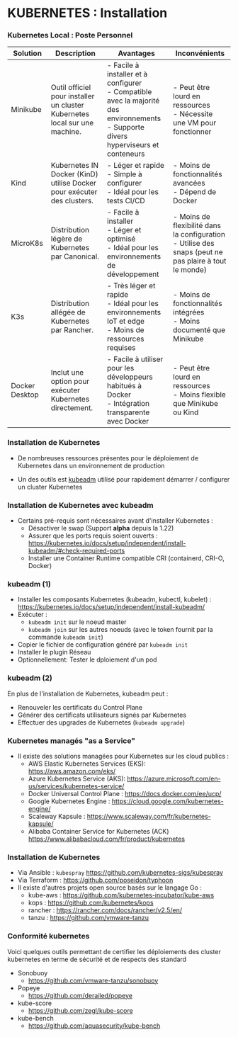 # KUBERNETES : Installation

### Kubernetes Local : Poste Personnel


| Solution      | Description                                                                 | Avantages                                                                                      | Inconvénients                                                                                   |
|---------------|-----------------------------------------------------------------------------|------------------------------------------------------------------------------------------------|------------------------------------------------------------------------------------------------|
| Minikube      | Outil officiel pour installer un cluster Kubernetes local sur une machine. | - Facile à installer et à configurer<br>- Compatible avec la majorité des environnements<br>- Supporte divers hyperviseurs et conteneurs | - Peut être lourd en ressources<br>- Nécessite une VM pour fonctionner                         |
| Kind          | Kubernetes IN Docker (KinD) utilise Docker pour exécuter des clusters.      | - Léger et rapide<br>- Simple à configurer<br>- Idéal pour les tests CI/CD                      | - Moins de fonctionnalités avancées<br>- Dépend de Docker                                      |
| MicroK8s      | Distribution légère de Kubernetes par Canonical.                            | - Facile à installer<br>- Léger et optimisé<br>- Idéal pour les environnements de développement | - Moins de flexibilité dans la configuration<br>- Utilise des snaps (peut ne pas plaire à tout le monde) |
| K3s           | Distribution allégée de Kubernetes par Rancher.                             | - Très léger et rapide<br>- Idéal pour les environnements IoT et edge<br>- Moins de ressources requises | - Moins de fonctionnalités intégrées<br>- Moins documenté que Minikube                         |
| Docker Desktop| Inclut une option pour exécuter Kubernetes directement.                     | - Facile à utiliser pour les développeurs habitués à Docker<br>- Intégration transparente avec Docker | - Peut être lourd en ressources<br>- Moins flexible que Minikube ou Kind                       |


### Installation de Kubernetes 


- De nombreuses ressources présentes pour le déploiement de Kubernetes dans un environnement de production

- Un des outils est [kubeadm](https://github.com/kubernetes/kubeadm) utilisé pour rapidement démarrer / configurer un cluster Kubernetes

### Installation de Kubernetes avec kubeadm

- Certains pré-requis sont nécessaires avant d'installer Kubernetes :
    - Désactiver le swap (Support **alpha** depuis la 1.22)
    - Assurer que les ports requis soient ouverts : <https://kubernetes.io/docs/setup/independent/install-kubeadm/#check-required-ports>
    - Installer une Container Runtime compatible CRI (containerd, CRI-O, Docker)

### kubeadm (1)

- Installer les composants Kubernetes (kubeadm, kubectl, kubelet) : <https://kubernetes.io/docs/setup/independent/install-kubeadm/>
- Exécuter : 
     - `kubeadm init` sur le noeud master
     - `kubeadm join` sur les autres noeuds (avec le token fournit par la commande `kubeadm init`)
- Copier le fichier de configuration généré par `kubeadm init`
- Installer le plugin Réseau
- Optionnellement:  Tester le dploiement d'un pod

### kubeadm (2)

En plus de l'installation de Kubernetes, kubeadm peut :

- Renouveler les certificats du Control Plane
- Générer des certificats utilisateurs signés par Kubernetes
- Effectuer des upgrades de Kubernetes (`kubeadm upgrade`)

### Kubernetes managés "as a Service"

- Il existe des solutions managées pour Kubernetes sur les cloud publics :
    - AWS Elastic Kubernetes Services (EKS): <https://aws.amazon.com/eks/>
    - Azure Kubernetes Service (AKS): <https://azure.microsoft.com/en-us/services/kubernetes-service/>
    - Docker Universal Control Plane : <https://docs.docker.com/ee/ucp/>
    - Google Kubernetes Engine : <https://cloud.google.com/kubernetes-engine/>
    - Scaleway Kapsule : <https://www.scaleway.com/fr/kubernetes-kapsule/>
    - Alibaba Container Service for Kubernetes (ACK) <https://www.alibabacloud.com/fr/product/kubernetes>

### Installation de Kubernetes

- Via Ansible : `kubespray` <https://github.com/kubernetes-sigs/kubespray>
- Via Terraform : <https://github.com/poseidon/typhoon>
- Il existe d'autres projets open source basés sur le langage Go :
    - kube-aws : <https://github.com/kubernetes-incubator/kube-aws>
    - kops : <https://github.com/kubernetes/kops>
    - rancher : <https://rancher.com/docs/rancher/v2.5/en/>
    - tanzu : <https://github.com/vmware-tanzu>

### Conformité kubernetes

Voici quelques outils permettant de certifier les déploiements des cluster kubernetes en terme de sécurité et de respects des standard

- Sonobuoy 
    - <https://github.com/vmware-tanzu/sonobuoy>
- Popeye
    - <https://github.com/derailed/popeye>
- kube-score
    - <https://github.com/zegl/kube-score>
- kube-bench
    - <https://github.com/aquasecurity/kube-bench>

